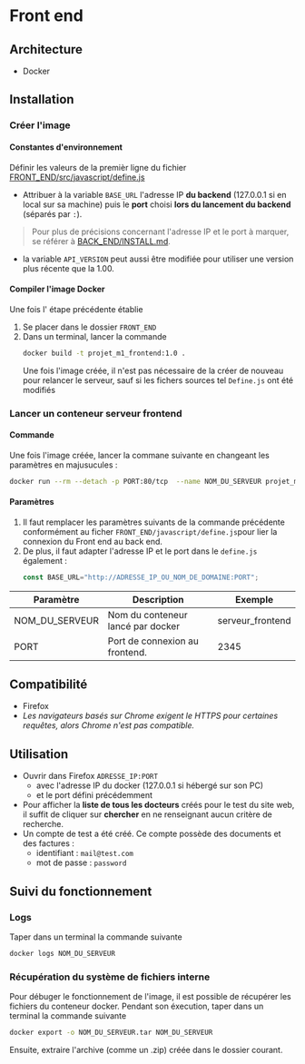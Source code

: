 # Front end
## Architecture
- Docker
## Installation
### Créer l'image
#### Constantes d'environnement
Définir les valeurs de la premièr ligne du fichier [FRONT_END/src/javascript/define.js](src/javascript/define.js)
 - Attribuer à la variable `BASE_URL` l'adresse IP **du backend** (127.0.0.1 si en local sur sa machine) puis le **port** choisi **lors du lancement du backend** (séparés par `:`).
>Pour plus de précisions concernant l'adresse IP et le port à marquer, se référer à [BACK_END/INSTALL.md](../BACK_END/INSTALL.md).
 - la variable `API_VERSION` peut aussi être modifiée pour utiliser une version plus récente que la 1.00.
#### Compiler l'image Docker
Une fois l' étape précédente établie
1. Se placer dans le dossier `FRONT_END`
2. Dans un terminal, lancer la commande
    ```bash
    docker build -t projet_m1_frontend:1.0 .
    ```
    Une fois l'image créée, il n'est pas nécessaire de la créer de nouveau pour relancer le serveur, sauf si les fichers sources tel `Define.js` ont été modifiés
### Lancer un conteneur serveur frontend
#### Commande
Une fois l'image créée, lancer la commane suivante en changeant les paramètres en majusucules :
```bash
docker run --rm --detach -p PORT:80/tcp  --name NOM_DU_SERVEUR projet_m1_frontend:1.0
```
#### Paramètres
1. Il faut remplacer les paramètres suivants de la commande précédente conformément au ficher `FRONT_END/javascript/define.js`pour lier la connexion du Front end au back end. 
2. De plus, il faut adapter l'adresse IP et le port dans le `define.js` également :
    ```js
    const BASE_URL="http://ADRESSE_IP_OU_NOM_DE_DOMAINE:PORT";
    ```


| Paramètre      	| Description                                                                                                                                                                                                                                                                       	| Exemple                                  	|
|----------------	|-----------------------------------------------------------------------------------------------------------------------------------------------------------------------------------------------------------------------------------------------------------------------------------	|------------------------------------------	|
| NOM_DU_SERVEUR 	| Nom du conteneur lancé par docker                                                                                                                                                                                                                                                 	| serveur_frontend                              	|
| PORT           	| Port de connexion au frontend.                                                                                                                                                                                                                     	| 2345                                     	|
## Compatibilité
- Firefox
- *Les navigateurs basés sur Chrome exigent le HTTPS pour certaines requêtes, alors Chrome n'est pas compatible.*
## Utilisation
- Ouvrir dans Firefox `ADRESSE_IP:PORT`
  - avec l'adresse IP du docker (127.0.0.1 si hébergé sur son PC)
  - et le port défini précédemment
- Pour afficher la **liste de tous les docteurs** créés pour le test du site web, il suffit de cliquer sur **chercher** en ne renseignant aucun critère de recherche.
- Un compte de test a été créé. Ce compte possède des documents et des factures :
  - identifiant : `mail@test.com`
  - mot de passe : `password`
## Suivi du fonctionnement
### Logs
Taper dans un terminal la commande suivante
```bash
docker logs NOM_DU_SERVEUR 
```
### Récupération du système de fichiers interne
Pour débuger le fonctionnement de l'image, il est possible de récupérer les fichiers du conteneur docker. Pendant son éxecution, taper dans un terminal la commande suivante
```bash
docker export -o NOM_DU_SERVEUR.tar NOM_DU_SERVEUR
```
Ensuite, extraire l'archive (comme un .zip) créée dans le dossier courant.
